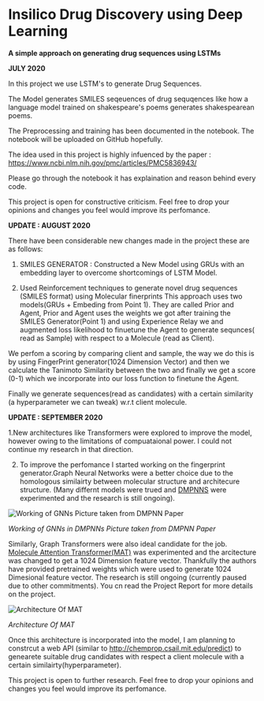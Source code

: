# Insilico Drug Discovery using Deep Learning
**A simple approach on generating drug sequences using LSTMs** 

**JULY 2020**

In this project we use LSTM's to generate Drug Sequences.

The Model generates SMILES seqeuences of drug sequqences like how a language model trained on shakespeare's poems generates shakespearean poems.

The Preprocessing and training has been documented in the notebook. The notebook will be uploaded on GitHub hopefully.

The idea used in this project is highly infuenced by the paper : https://www.ncbi.nlm.nih.gov/pmc/articles/PMC5836943/

Please go through the notebook it has explaination and reason behind every code.  

This project is open for constructive criticism. Feel free to drop your opinions and changes you feel would improve its perfomance.

**UPDATE : AUGUST 2020**

There have been considerable new changes made in the project these are as follows:

1. SMILES GENERATOR : Constructed a New Model using GRUs with an embedding layer to overcome shortcomings of LSTM Model.

2. Used Reinforcement techniques to generate novel drug sequences (SMILES format) using Molecular finerprints
This approach uses two models(GRUs + Embeding from Point 1). They are called Prior and Agent, Prior and Agent uses the weights we got after training the SMILES Generator(Point 1) and using Experience Relay we and augmented loss likelihood to finuetune the Agent to generate sequnces( read as Sample) with respect to a Molecule (read as Client).

We perfom a scoring by comparing client and sample, the way we do this is by using FingerPrint generator(1024 Dimension Vector) and then we calculate the Tanimoto Similarity between the two and finally we get a score (0-1) which we incorporate into our loss function to finetune the Agent.

Finally we generate sequences(read as candidates) with a certain similarity (a hyperparameter we can tweak) w.r.t client molecule.

**UPDATE : SEPTEMBER 2020**

1.New architectures like Transformers were explored to improve the model, however owing to the limitations of compuataional power. I could not continue my research in that direction.

2. To improve the perfomance I started working on the fingerprint generator.Graph Neural Networks were a better choice due to the homologous similairty between molecular structure and architecure structure. (Many differnt models were trued and [DMPNNS](https://pubs.acs.org/doi/full/10.1021/acs.jcim.9b00237) were experimented and the research is still ongoing).

![Working of GNNs Picture taken from DMPNN Paper](https://pubs.acs.org/na101/home/literatum/publisher/achs/journals/content/jcisd8/2019/jcisd8.2019.59.issue-8/acs.jcim.9b00237/20190819/images/medium/ci9b00237_0001.gif)

*Working of GNNs in DMPNNs Picture taken from DMPNN Paper*

Similarly, Graph Transformers were also ideal candidate for the job. [Molecule Attention Transformer(MAT)](https://arxiv.org/abs/2002.08264) was experimented and the arcitecture was changed to get a 1024 Dimension feature vector. Thankfully the authors have provided pretrained weights which were used to generate 1024 Dimesional feature vector. The research is still ongoing (currently paused due to other commitments). You cn read the Project Report for more details on the project.

![Architecture Of MAT](https://github.com/gmum/MAT/raw/master/assets/MAT.png)

*Architecture Of MAT*

Once this architecture is incorporated into the model, I am planning to constrcut a web API (similar to http://chemprop.csail.mit.edu/predict) to genearete suitable drug candidates with respect a client molecule with a certain similairty(hyperparameter).

This project is open to further research. Feel free to drop your opinions and changes you feel would improve its perfomance.







